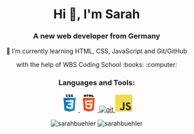<h1 align="center">Hi 👋, I'm Sarah</h1>
<h3 align="center">A new web developer from Germany</h3>

<p align="center">
🌱 I’m currently learning HTML, CSS, JavaScript and Git/GitHub
</p>

<p align="center">with the help of WBS Coding School :books: :computer: </p>
<div align="center">





<h3 align="center">Languages and Tools:</h3>
<p align="center"> <a href="https://www.w3schools.com/css/" target="_blank" rel="noreferrer"> <img src="https://raw.githubusercontent.com/devicons/devicon/master/icons/css3/css3-original-wordmark.svg" alt="css3" width="40" height="40"/> </a> <a href="https://www.w3.org/html/" target="_blank" rel="noreferrer"> <img src="https://raw.githubusercontent.com/devicons/devicon/master/icons/html5/html5-original-wordmark.svg" alt="html5" width="40" height="40"/> </a><a href="https://git-scm.com/" target="_blank" rel="noreferrer"> <img src="https://www.vectorlogo.zone/logos/git-scm/git-scm-icon.svg" alt="git" width="40" height="40"/> </a>  <a href="https://developer.mozilla.org/en-US/docs/Web/JavaScript" target="_blank" rel="noreferrer"> <img src="https://raw.githubusercontent.com/devicons/devicon/master/icons/javascript/javascript-original.svg" alt="javascript" width="40" height="40"/> </a> 
</p>

<p align="center">
<img align="center" src="https://github-readme-stats.vercel.app/api/top-langs?username=sarahbuehler&show_icons=true&locale=en&layout=compact" alt="sarahbuehler" />

<img align="center" src="https://github-readme-stats.vercel.app/api?username=sarahbuehler&show_icons=true&locale=en" alt="sarahbuehler" />
</p>

